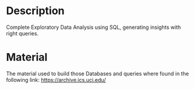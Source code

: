 # Description
Complete Exploratory Data Analysis using SQL, generating insights with right queries.

# Material
The material used to build those Databases and queries where found in the following link:
https://archive.ics.uci.edu/
